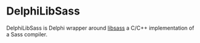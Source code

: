 # DelphiLibSass

DelphiLibSass is Delphi wrapper around [libsass](https://github.com/sass/libsass) a C/C++ implementation of a Sass compiler.
